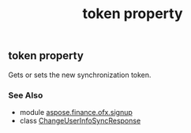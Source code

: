 ﻿---
title: token property
second_title: Aspose.Finance for Python via .NET API References
description: 
type: docs
weight: 60
url: /python-net/aspose.finance.ofx.signup/changeuserinfosyncresponse/token/
is_root: false
---

## token property


Gets or sets the new synchronization token.

### See Also
* module [aspose.finance.ofx.signup](../../)
* class [ChangeUserInfoSyncResponse](/finance/python-net/aspose.finance.ofx.signup/changeuserinfosyncresponse)
